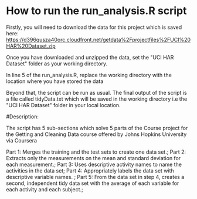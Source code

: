 # How to run the run_analysis.R script

Firstly, you will need to download the data for this project which is saved here: https://d396qusza40orc.cloudfront.net/getdata%2Fprojectfiles%2FUCI%20HAR%20Dataset.zip

Once you have downloaded and unzipped the data, set the "UCI HAR Dataset" folder as your working directory.

In line 5 of the run_analysis.R, replace the working directory with the location where you have stored the data

Beyond that, the script can be run as usual. The final output of the script is a file called tidyData.txt which will be saved in the working directory i.e the "UCI HAR Dataset" folder in your local location.

#Description:

The script has 5 sub-sections which solve 5 parts of the Course project for the Getting and Cleaning Data course offered by Johns Hopkins University via Coursera

Part 1: Merges the training and the test sets to create one data set.;
Part 2: Extracts only the measurements on the mean and standard deviation for each measurement.; 
Part 3: Uses descriptive activity names to name the activities in the data set;
Part 4: Appropriately labels the data set with descriptive variable names. ;
Part 5: From the data set in step 4, creates a second, independent tidy data set with the average of each variable for each activity and each subject.;
